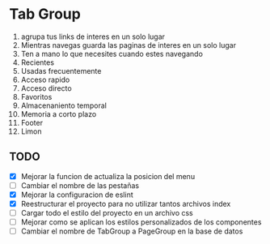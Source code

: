 # Tab Group

01. agrupa tus links de interes en un solo lugar
02. Mientras navegas guarda las paginas de interes en un solo lugar
03. Ten a mano lo que necesites cuando estes navegando
04. Recientes
05. Usadas frecuentemente
06. Acceso rapido
07. Acceso directo
08. Favoritos
09. Almacenaniento temporal
10. Memoria a corto plazo
11. Footer
12. Limon

## TODO

- [x] Mejorar la funcion de actualiza la posicion del menu
- [ ] Cambiar el nombre de las pestañas
- [x] Mejorar la configuracion de eslint
- [x] Reestructurar el proyecto para no utilizar tantos archivos index
- [ ] Cargar todo el estilo del proyecto en un archivo css
- [ ] Mejorar como se aplican los estilos personalizados de los componentes
- [ ] Cambiar el nombre de TabGroup a PageGroup en la base de datos

